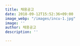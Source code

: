 ```yaml
---
title: 채용공고
date: 2018-09-12T15:52:36+09:00
image_webp: "/images/incu-1.jpg"
image: ''
author: 채용공고
description: ''

---
```

